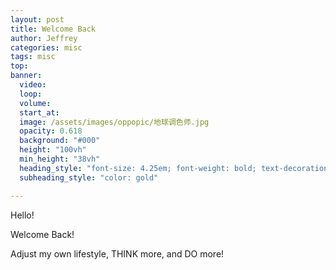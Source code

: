```yaml
---
layout: post
title: Welcome Back
author: Jeffrey
categories: misc
tags: misc
top:    
banner:
  video:
  loop: 
  volume: 
  start_at: 
  image: /assets/images/oppopic/地球调色师.jpg 
  opacity: 0.618
  background: "#000"
  height: "100vh"
  min_height: "38vh"
  heading_style: "font-size: 4.25em; font-weight: bold; text-decoration: underline"
  subheading_style: "color: gold"

---
```

<!-- DO NOT USE top:2, USE top: 2, LEAVE A WHITESPACE -->

Hello!

Welcome Back!

Adjust my own lifestyle, THINK more, and DO more!
